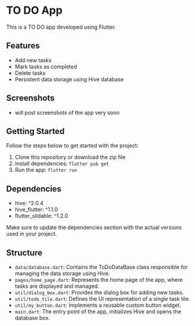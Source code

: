 # TO DO App

This is a TO DO app developed using Flutter.

## Features

- Add new tasks
- Mark tasks as completed
- Delete tasks
- Persistent data storage using Hive database

## Screenshots

- will post screenshots of the app very soon

## Getting Started

Follow the steps below to get started with the project:

1. Clone this repository or download the zip file
2. Install dependencies: `flutter pub get`
3. Run the app: `flutter run`

## Dependencies

- hive: ^2.0.4
- hive_flutter: ^1.1.0
- flutter_slidable: ^1.2.0

Make sure to update the dependencies section with the actual versions used in your project.

## Structure

- `data/database.dart`: Contains the ToDoDataBase class responsible for managing the data storage using Hive.
- `pages/home_page.dart`: Represents the home page of the app, where tasks are displayed and managed.
- `util/dialog_box.dart`: Provides the dialog box for adding new tasks.
- `util/todo_tile.dart`: Defines the UI representation of a single task tile.
- `util/my_button.dart`: Implements a reusable custom button widget.
- `main.dart`: The entry point of the app, initializes Hive and opens the database box.




